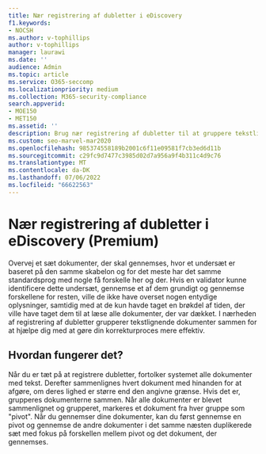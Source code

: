 ```yaml
---
title: Nær registrering af dubletter i eDiscovery
f1.keywords:
- NOCSH
ms.author: v-tophillips
author: v-tophillips
manager: laurawi
ms.date: ''
audience: Admin
ms.topic: article
ms.service: O365-seccomp
ms.localizationpriority: medium
ms.collection: M365-security-compliance
search.appverid:
- MOE150
- MET150
ms.assetid: ''
description: Brug nær registrering af dubletter til at gruppere tekstlignende dokumenter, når du analyserer sagsdata i eDiscovery (Premium).
ms.custom: seo-marvel-mar2020
ms.openlocfilehash: 985374558189b2001c6f11e09581f7cb3ed6d11b
ms.sourcegitcommit: c29fc9d7477c3985d02d7a956a9f4b311c4d9c76
ms.translationtype: MT
ms.contentlocale: da-DK
ms.lasthandoff: 07/06/2022
ms.locfileid: "66622563"
---
```

# <a name="near-duplicate-detection-in-ediscovery-premium"></a>Nær registrering af dubletter i eDiscovery (Premium)

Overvej et sæt dokumenter, der skal gennemses, hvor et undersæt er baseret på den samme skabelon og for det meste har det samme standardsprog med nogle få forskelle her og der. Hvis en validator kunne identificere dette undersæt, gennemse et af dem grundigt og gennemse forskellene for resten, ville de ikke have overset nogen entydige oplysninger, samtidig med at de kun havde taget en brøkdel af tiden, der ville have taget dem til at læse alle dokumenter, der var dækket. I nærheden af registrering af dubletter grupperer tekstlignende dokumenter sammen for at hjælpe dig med at gøre din korrekturproces mere effektiv.

## <a name="how-does-it-work"></a>Hvordan fungerer det?

Når du er tæt på at registrere dubletter, fortolker systemet alle dokumenter med tekst. Derefter sammenlignes hvert dokument med hinanden for at afgøre, om deres lighed er større end den angivne grænse. Hvis det er, grupperes dokumenterne sammen. Når alle dokumenter er blevet sammenlignet og grupperet, markeres et dokument fra hver gruppe som "pivot". Når du gennemser dine dokumenter, kan du først gennemse en pivot og gennemse de andre dokumenter i det samme næsten duplikerede sæt med fokus på forskellen mellem pivot og det dokument, der gennemses.
